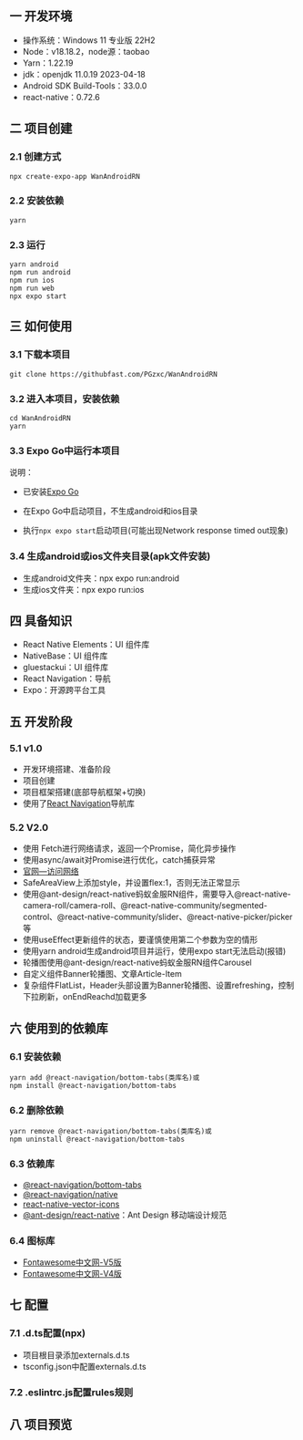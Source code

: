 ## 一 开发环境

* 操作系统：Windows 11 专业版 22H2
* Node：v18.18.2，node源：taobao
* Yarn：1.22.19
* jdk：openjdk 11.0.19 2023-04-18
* Android SDK Build-Tools：33.0.0
* react-native：0.72.6

## 二 项目创建

### 2.1 创建方式

```
npx create-expo-app WanAndroidRN
```

### 2.2 安装依赖

```
yarn
```

### 2.3 运行

```
yarn android
npm run android
npm run ios
npm run web
npx expo start
```

## 三 如何使用

### 3.1 下载本项目

```
git clone https://githubfast.com/PGzxc/WanAndroidRN
```

### 3.2 进入本项目，安装依赖

```
cd WanAndroidRN
yarn
```

### 3.3 Expo Go中运行本项目

说明：

* 已安装[Expo Go](https://expo.dev/client)
* 在Expo Go中启动项目，不生成android和ios目录

* 执行`npx expo start`启动项目(可能出现Network response timed out现象)

### 3.4 生成android或ios文件夹目录(apk文件安装)

* 生成android文件夹：npx expo run:android
* 生成ios文件夹：npx expo run:ios

## 四 具备知识

* React Native Elements：UI 组件库
* NativeBase：UI 组件库
* gluestackui：UI 组件库
* React Navigation：导航
* Expo：开源跨平台工具

## 五 开发阶段

### 5.1 v1.0

* 开发环境搭建、准备阶段
* 项目创建
* 项目框架搭建(底部导航框架+切换)
* 使用了[React Navigation](https://reactnavigation.org/)导航库

### 5.2 V2.0

* 使用 Fetch进行网络请求，返回一个Promise，简化异步操作
* 使用async/await对Promise进行优化，catch捕获异常
* [官网—访问网络](https://reactnative.cn/docs/network)
* SafeAreaView上添加style，并设置flex:1，否则无法正常显示
* 使用@ant-design/react-native蚂蚁金服RN组件，需要导入@react-native-camera-roll/camera-roll、@react-native-community/segmented-control、@react-native-community/slider、@react-native-picker/picker等
* 使用useEffect更新组件的状态，要谨慎使用第二个参数为空的情形
* 使用yarn android生成android项目并运行，使用expo start无法启动(报错)
* 轮播图使用@ant-design/react-native蚂蚁金服RN组件Carousel
* 自定义组件Banner轮播图、文章Article-Item
* 复杂组件FlatList，Header头部设置为Banner轮播图、设置refreshing，控制下拉刷新，onEndReachd加载更多

## 六 使用到的依赖库

### 6.1 安装依赖

```
yarn add @react-navigation/bottom-tabs(类库名)或
npm install @react-navigation/bottom-tabs
```

### 6.2 删除依赖

```
yarn remove @react-navigation/bottom-tabs(类库名)或
npm uninstall @react-navigation/bottom-tabs
```

### 6.3 依赖库

* [@react-navigation/bottom-tabs](https://www.npmjs.com/package/@react-navigation/bottom-tabs)
* [@react-navigation/native](https://www.npmjs.com/package/@react-navigation/native)
* [react-native-vector-icons](https://www.npmjs.com/package/react-native-vector-icons)
* [@ant-design/react-native](https://github.com/ant-design/ant-design-mobile-rn)：Ant Design 移动端设计规范

### 6.4 图标库

* [Fontawesome中文网-V5版](https://fontawesome.com.cn/v5)
* [Fontawesome中文网-V4版](https://fontawesome.com.cn/v4/cheatsheet)

## 七 配置

### 7.1 .d.ts配置(npx)

* 项目根目录添加externals.d.ts
* tsconfig.json中配置externals.d.ts

### 7.2 .eslintrc.js配置rules规则

## 八 项目预览

